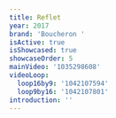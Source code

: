 ```yaml
---
title: Reflet
year: 2017
brand: 'Boucheron '
isActive: true
isShowcased: true
showcaseOrder: 5
mainVideo: '1035298608'
videoLoop:
  loop16by9: '1042107594'
  loop9by16: '1042107801'
introduction: ''
---
```


